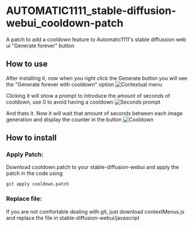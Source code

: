 # AUTOMATIC1111_stable-diffusion-webui_cooldown-patch
A patch to add a cooldown feature to Automatic1111's stable diffussion web ui "Generate forever" button



## How to use

After installing it, now when you right click the Generate button you will see the "Generate forever with cooldown" option
![Contextual menu](https://i.ibb.co/BntR0zP/1.png)

Clicking it will show a prompt to introduce the amount of seconds of cooldown, use 0 to avoid having a cooldown
![Seconds prompt](https://i.ibb.co/StDqJXG/2.png)

And thats it. Now it will wait that amount of seconds between each image generation and display the counter in the button
![Cooldown](https://i.ibb.co/pyKLsKm/3.gif)



## How to install
### Apply Patch:
Download cooldown.patch to your stable-diffusion-webui and apply the patch in the code using
```
git apply cooldown.patch
```

### Replace file:
If you are not comfortable dealing with git, just download contextMenus.js and replace the file in stable-diffusion-webui/javascript
